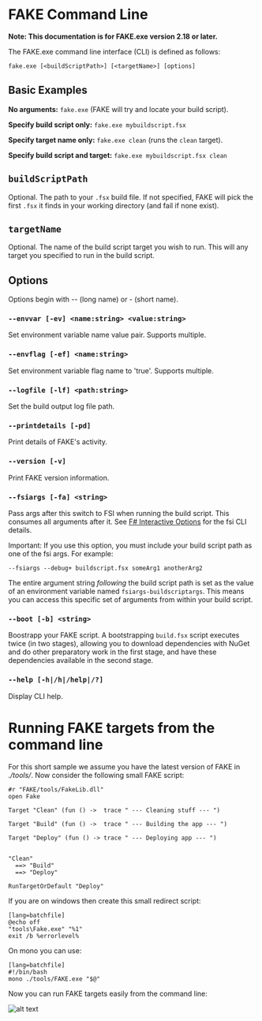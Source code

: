 # FAKE Command Line

**Note:  This documentation is for FAKE.exe version 2.18 or later.**

The FAKE.exe command line interface (CLI) is defined as follows:

`fake.exe [<buildScriptPath>] [<targetName>] [options]`

## Basic Examples

**No arguments:** `fake.exe` (FAKE will try and locate your build script).

**Specify build script only:** `fake.exe mybuildscript.fsx`

**Specify target name only:** `fake.exe clean` (runs the `clean` target).

**Specify build script and target:** `fake.exe mybuildscript.fsx clean`

## `buildScriptPath`

Optional.  The path to your `.fsx` build file.  If not specified, FAKE will pick the first `.fsx` it finds in your working directory (and fail if none exist).

## `targetName`

Optional.  The name of the build script target you wish to run.  This will any target you specified to run in the build script.  

## Options

Options begin with -- (long name) or - (short name).

### `--envvar [-ev] <name:string> <value:string>`

Set environment variable name value pair. Supports multiple. 

### `--envflag [-ef] <name:string>`

Set environment variable flag name to 'true'. Supports multiple.               

### `--logfile [-lf] <path:string>`

Set the build output log file path.                                                   

### `--printdetails [-pd]`

Print details of FAKE's activity.                                                 

### `--version [-v]`

Print FAKE version information.                                                         

### `--fsiargs [-fa] <string>`

Pass args after this switch to FSI when running the build script.  This consumes all arguments after it.  See [F# Interactive Options](http://msdn.microsoft.com/en-us/library/dd233172.aspx) for the fsi CLI details.

Important:  If you use this option, you must include your build script path as one of the fsi args.  For example:

`--fsiargs --debug+ buildscript.fsx someArg1 anotherArg2`

The entire argument string *following* the build script path is set as the value of an environment variable named `fsiargs-buildscriptargs`.  This means you can access this specific set of arguments from within your build script.

### `--boot [-b] <string>`

Boostrapp your FAKE script.  A bootstrapping `build.fsx` script executes twice (in two stages), allowing you to download dependencies with NuGet and do other preparatory work in the first stage, and have these dependencies available in the second stage.

### `--help [-h|/h|/help|/?]`

Display CLI help.
                                                                                                         


# Running FAKE targets from the command line

For this short sample we assume you have the latest version of FAKE in *./tools/*. Now consider the following small FAKE script:

	#r "FAKE/tools/FakeLib.dll"
	open Fake 
 
	Target "Clean" (fun () ->  trace " --- Cleaning stuff --- ")
 
	Target "Build" (fun () ->  trace " --- Building the app --- ")
 
	Target "Deploy" (fun () -> trace " --- Deploying app --- ")
 
 
	"Clean"
	  ==> "Build"
	  ==> "Deploy"
 
	RunTargetOrDefault "Deploy"

If you are on windows then create this small redirect script:

	[lang=batchfile]
	@echo off
	"tools\Fake.exe" "%1"
	exit /b %errorlevel%

On mono you can use:

	[lang=batchfile]
	#!/bin/bash
    mono ./tools/FAKE.exe "$@"

Now you can run FAKE targets easily from the command line:

![alt text](pics/commandline/cmd.png "Running FAKE from cmd")